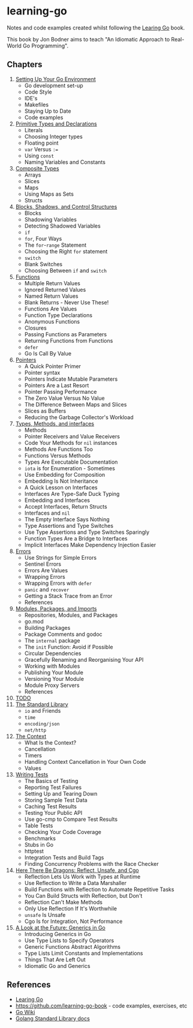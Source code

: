 # learning-go

Notes and code examples created whilst following the [Learing Go](https://www.oreilly.com/library/view/learning-go/9781492077206/) 
book. 

This book by Jon Bodner aims to teach "An Idiomatic Approach to Real-World Go Programming".

## Chapters

1. [Setting Up Your Go Environment](/ch1/README.md)
   - Go development set-up
   - Code Style
   - IDE's
   - Makefiles
   - Staying Up to Date
   - Code examples
1. [Primitive Types and Declarations](/ch2/README.md)
   - Literals
   - Choosing Integer types
   - Floating point
   - `var` Versus `:=`
   - Using `const`
   - Naming Variables and Constants
1. [Composite Types](/ch3/README.md)
   - Arrays
   - Slices
   - Maps
   - Using Maps as Sets
   - Structs
1. [Blocks, Shadows, and Control Structures](/ch4/README.md)
   - Blocks
   - Shadowing Variables
   - Detecting Shadowed Variables
   - `if`
   - `for`, Four Ways
   - The `for`-`range` Statement
   - Choosing the Right `for` statement
   - `switch`
   - Blank Switches
   - Choosing Between `if` and `switch`
1. [Functions](/ch5/README.md)
   - Multiple Return Values
   - Ignored Returned Values
   - Named Return Values
   - Blank Returns - Never Use These!
   - Functions Are Values
   - Function Type Declarations
   - Anonymous Functions
   - Closures
   - Passing Functions as Parameters
   - Returning Functions from Functions
   - `defer`
   - Go Is Call By Value
1. [Pointers](/ch6/README.md)
   - A Quick Pointer Primer
   - Pointer syntax
   - Pointers Indicate Mutable Parameters
   - Pointers Are a Last Resort
   - Pointer Passing Performance
   - The Zero Value Versus No Value
   - The Difference Between Maps and Slices
   - Slices as Buffers
   - Reducing the Garbage Collector's Workload
1. [Types, Methods, and interfaces](/ch7/README.md)
   - Methods
   - Pointer Receivers and Value Receivers
   - Code Your Methods for `nil` instances
   - Methods Are Functions Too
   - Functions Versus Methods
   - Types Are Executable Documentation
   - `iota` is for Enumeration - Sometimes
   - Use Embedding for Composition
   - Embedding Is Not Inheritance
   - A Quick Lesson on Interfaces
   - Interfaces Are Type-Safe Duck Typing
   - Embedding and Interfaces
   - Accept Interfaces, Return Structs
   - Interfaces and `nil`
   - The Empty Interface Says Nothing
   - Type Assertions and Type Switches
   - Use Type Assertions and Type Switches Sparingly
   - Function Types Are a Bridge to Interfaces
   - Implicit Interfaces Make Dependency Injection Easier
1. [Errors](/ch8/README.md)
   - Use Strings for Simple Errors
   - Sentinel Errors
   - Errors Are Values
   - Wrapping Errors
   - Wrapping Errors with `defer`
   - `panic` and `recover`
   - Getting a Stack Trace from an Error
   - References
1. [Modules, Packages, and Imports](/ch9/README.md)
   - Repositories, Modules, and Packages
   - go.mod
   - Building Packages
   - Package Comments and godoc
   - The `internal` package
   - The `init` Function: Avoid if Possible
   - Circular Dependencies
   - Gracefully Renaming and Reorganising Your API
   - Working with Modules
   - Publishing Your Module
   - Versioning Your Module
   - Module Proxy Servers
   - References
1. [TODO](/ch10/README.md)
1. [The Standard Library](/ch11/README.md)
   - `io` and Friends
   - `time`
   - `encoding/json`
   - `net/http`
1. [The Context](/ch12/README.md)
   - What Is the Context?
   - Cancellation
   - Timers
   - Handling Context Cancellation in Your Own Code
   - Values
1. [Writing Tests](/ch13/README.md)
   - The Basics of Testing
   - Reporting Test Failures
   - Setting Up and Tearing Down
   - Storing Sample Test Data
   - Caching Test Results
   - Testing Your Public API
   - Use go-cmp to Compare Test Results
   - Table Tests
   - Checking Your Code Coverage
   - Benchmarks
   - Stubs in Go
   - httptest
   - Integration Tests and Build Tags
   - Finding Concurrency Problems with the Race Checker
1. [Here There Be Dragons: Reflect, Unsafe, and Cgo](/ch14/README.md)
   - Reflection Lets Us Work with Types at Runtime
   - Use Reflection to Write a Data Marshaller
   - Build Functions with Reflection to Automate Repetitive Tasks
   - You Can Build Structs with Reflection, but Don't
   - Reflection Can't Make Methods
   - Only Use Reflection If It's Worthwhile
   - `unsafe` Is Unsafe
   - Cgo Is for Integration, Not Performance
1. [A Look at the Future: Generics in Go](/ch15/README.md)
   - Introducing Generics in Go
   - Use Type Lists to Specify Operators
   - Generic Functions Abstract Algorithms
   - Type Lists Limit Constants and Implementations
   - Things That Are Left Out
   - Idiomatic Go and Generics

## References

- [Learing Go](https://www.oreilly.com/library/view/learning-go/9781492077206/)
- https://github.com/learning-go-book - code examples, exercises, etc
- [Go Wiki](https://github.com/golang/go/wiki/)
- [Golang Standard Library docs](https://pkg.go.dev/std)